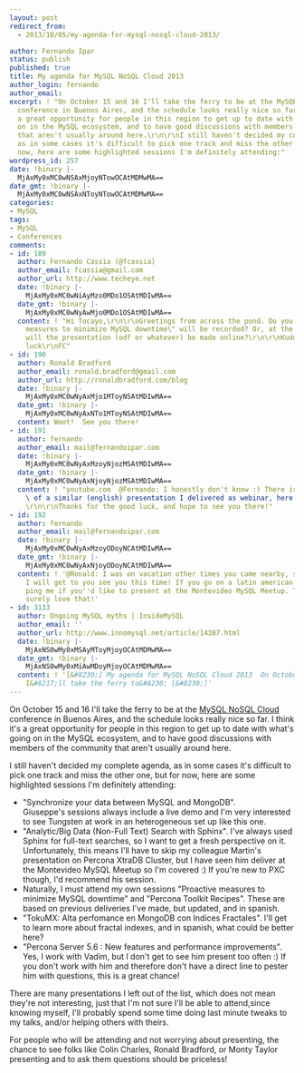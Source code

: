 ```yaml
---
layout: post
redirect_from:
  - 2013/10/05/my-agenda-for-mysql-nosql-cloud-2013/

author: Fernando Ipar
status: publish
published: true
title: My agenda for MySQL NoSQL Cloud 2013
author_login: fernando
author_email: 
excerpt: ! "On October 15 and 16 I'll take the ferry to be at the MySQL NoSQL Cloud
  conference in Buenos Aires, and the schedule looks really nice so far. I think it's
  a great opportunity for people in this region to get up to date with what's going
  on in the MySQL ecosystem, and to have good discussions with members of the community
  that aren't usually around here.\r\n\r\nI still haven't decided my complete agenda,
  as in some cases it's difficult to pick one track and miss the other one, but for
  now, here are some highlighted sessions I'm definitely attending:"
wordpress_id: 257
date: !binary |-
  MjAxMy0xMC0wNSAxMjoyNTowOCAtMDMwMA==
date_gmt: !binary |-
  MjAxMy0xMC0wNSAxNToyNTowOCAtMDMwMA==
categories:
- MySQL
tags:
- MySQL
- Conferences
comments:
- id: 189
  author: Fernando Cassia (@fcassia)
  author_email: fcassia@gmail.com
  author_url: http://www.techeye.net
  date: !binary |-
    MjAxMy0xMC0wNiAyMzo0MDo1OSAtMDIwMA==
  date_gmt: !binary |-
    MjAxMy0xMC0wNyAwMjo0MDo1OSAtMDIwMA==
  content: ! "Hi Tocayo,\r\n\r\nGreetings from across the pond. Do you know if “Proactive
    measures to minimize MySQL downtime\" will be recorded? Or, at the very least,
    will the presentation (odf or whatever) be made online?\r\n\r\nKudos and good
    luck\r\nFC"
- id: 190
  author: Ronald Bradford
  author_email: ronald.bradford@gmail.com
  author_url: http://ronaldbradford.com/blog
  date: !binary |-
    MjAxMy0xMC0wNyAxMjo1MToyNSAtMDIwMA==
  date_gmt: !binary |-
    MjAxMy0xMC0wNyAxNTo1MToyNSAtMDIwMA==
  content: Woot!  See you there!
- id: 191
  author: fernando
  author_email: mail@fernandoipar.com
  date: !binary |-
    MjAxMy0xMC0wNyAxMzoyNjozMSAtMDIwMA==
  date_gmt: !binary |-
    MjAxMy0xMC0wNyAxNjoyNjozMSAtMDIwMA==
  content: ! "youtube.com  @Fernando: I honestly don't know :) There is a recording
    \ of a similar (english) presentation I delivered as webinar, here: http://www.youtube.com/watch?v=XOrZq-Hj1ag
    \r\n\r\nThanks for the good luck, and hope to see you there!"
- id: 192
  author: fernando
  author_email: mail@fernandoipar.com
  date: !binary |-
    MjAxMy0xMC0wNyAxMzoyODoyNCAtMDIwMA==
  date_gmt: !binary |-
    MjAxMy0xMC0wNyAxNjoyODoyNCAtMDIwMA==
  content: ! '@Ronald: I was on vacation other times you came nearby, so I''m glad
    I will get to you see you this time! If you go on a latin american tour again,
    ping me if you''d like to present at the Montevideo MySQL Meetup. The group would
    surely love that!'
- id: 3133
  author: Ongoing MySQL myths | InsideMySQL
  author_email: ''
  author_url: http://www.innomysql.net/article/14387.html
  date: !binary |-
    MjAxNS0wMy0xMSAyMToyMjoyOCAtMDMwMA==
  date_gmt: !binary |-
    MjAxNS0wMy0xMiAwMDoyMjoyOCAtMDMwMA==
  content: ! '[&#8230;] My agenda for MySQL NoSQL Cloud 2013  On October 15 and 16
    I&#8217;ll take the ferry to&#8230; [&#8230;]'
---
```

<p>On October 15 and 16 I'll take the ferry to be at the <a href="http://www.mysqlnosqlcloud.com/">MySQL NoSQL Cloud</a> conference in Buenos Aires, and the schedule looks really nice so far. I think it's a great opportunity for people in this region to get up to date with what's going on in the MySQL ecosystem, and to have good discussions with members of the community that aren't usually around here.</p>
<p>I still haven't decided my complete agenda, as in some cases it's difficult to pick one track and miss the other one, but for now, here are some highlighted sessions I'm definitely attending:</p>
<ul>
<li>"Synchronize your data between MySQL and MongoDB". Giuseppe's sessions always include a live demo and I'm very interested to see Tungsten at work in an heterogeneous set up like this one.</li>
<li>"Analytic/Big Data (Non-Full Text) Search with Sphinx". I've always used Sphinx for full-text searches, so I want to get a fresh perspective on it. Unfortunately, this means I'll have to skip my colleague Martin's presentation on Percona XtraDB Cluster, but I have seen him deliver at the Montevideo MySQL Meetup so I'm covered :) If you're new to PXC though, I'd recommend his session.</li>
<li>Naturally, I must attend my own sessions "Proactive measures to minimize MySQL downtime" and "Percona Toolkit Recipes". These are based on previous deliveries I've made, but updated, and in spanish.</li>
<li>"TokuMX: Alta perfomance en MongoDB con Indices Fractales". I'll get to learn more about fractal indexes, and in spanish, what could be better here?</li>
<li>"Percona Server 5.6 : New features and performance improvements". Yes, I work with Vadim, but I don't get to see him present too often :) If you don't work with him and therefore don't have a direct line to pester him with questions, this is a great chance!</li>
</ul>
<p>There are many presentations I left out of the list, which does not mean they're not interesting, just that I'm not sure I'll be able to attend,since knowing myself, I'll probably spend some time doing last minute tweaks to my talks, and/or helping others with theirs.</p>
<p>For people who will be attending and not worrying about presenting, the chance to see folks like Colin Charles, Ronald Bradford, or Monty Taylor presenting and to ask them questions should be priceless!</p>
